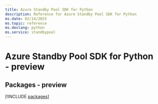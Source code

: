 ```yaml
---
title: Azure Standby Pool SDK for Python
description: Reference for Azure Standby Pool SDK for Python
ms.date: 02/14/2025
ms.topic: reference
ms.devlang: python
ms.service: standbypool
---
```

# Azure Standby Pool SDK for Python - preview
## Packages - preview
[!INCLUDE [packages](standby-pool-index.md)]